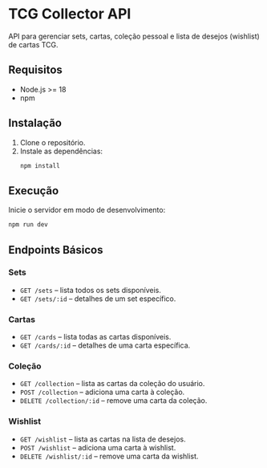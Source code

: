 # TCG Collector API

API para gerenciar sets, cartas, coleção pessoal e lista de desejos (wishlist) de cartas TCG.

## Requisitos
- Node.js \>= 18
- npm

## Instalação
1. Clone o repositório.
2. Instale as dependências:
   ```bash
   npm install
   ```

## Execução
Inicie o servidor em modo de desenvolvimento:
```bash
npm run dev
```

## Endpoints Básicos
### Sets
- `GET /sets` – lista todos os sets disponíveis.
- `GET /sets/:id` – detalhes de um set específico.

### Cartas
- `GET /cards` – lista todas as cartas disponíveis.
- `GET /cards/:id` – detalhes de uma carta específica.

### Coleção
- `GET /collection` – lista as cartas da coleção do usuário.
- `POST /collection` – adiciona uma carta à coleção.
- `DELETE /collection/:id` – remove uma carta da coleção.

### Wishlist
- `GET /wishlist` – lista as cartas na lista de desejos.
- `POST /wishlist` – adiciona uma carta à wishlist.
- `DELETE /wishlist/:id` – remove uma carta da wishlist.

